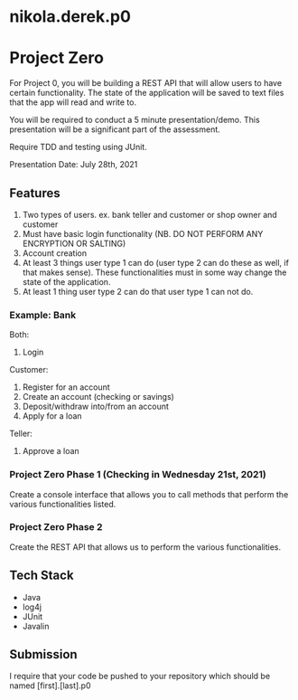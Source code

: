 # nikola.derek.p0

# Project Zero
For Project 0, you will be building a REST API that will allow users to have certain functionality. The state of the application will be saved to text files that the app will read and write to.

You will be required to conduct a 5 minute presentation/demo. This presentation will be a significant part of the assessment.

Require TDD and testing using JUnit.

Presentation Date: July 28th, 2021

## Features

1. Two types of users. ex. bank teller and customer or shop owner and customer
2. Must have basic login functionality (NB. DO NOT PERFORM ANY ENCRYPTION OR SALTING)
3. Account creation
4. At least 3 things user type 1 can do (user type 2 can do these as well, if that makes sense). These functionalities must in some way change the state of the application.
5. At least 1 thing user type 2 can do that user type 1 can not do.

### Example: Bank
Both:
1. Login

Customer:
1. Register for an account
2. Create an account (checking or savings)
3. Deposit/withdraw into/from an account
4. Apply for a loan

Teller:
1. Approve a loan


### Project Zero Phase 1 (Checking in Wednesday 21st, 2021)

Create a console interface that allows you to call methods that perform the various functionalities listed.

### Project Zero Phase 2

Create the REST API that allows us to perform the various functionalities.

## Tech Stack

* Java
* log4j
* JUnit
* Javalin

## Submission

I require that your code be pushed to your repository which should be named [first].[last].p0
